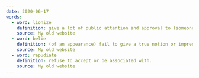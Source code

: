 ```yaml
---
date: 2020-06-17
words:
  - word: lionize
    definition: give a lot of public attention and approval to (someone); treat as a celebrity.
    source: My old website
  - word: belie
    definition: (of an appearance) fail to give a true notion or impression of (something); disguise or contradict.
    source: My old website
  - word: repudiate
    definition: refuse to accept or be associated with.
    source: My old website
---
```

